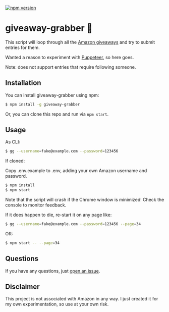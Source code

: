 [![npm version](https://badge.fury.io/js/giveaway-grabber.svg)](https://badge.fury.io/js/giveaway-grabber)

# giveaway-grabber 🎁

This script will loop through all the [Amazon giveaways](https://www.amazon.com/ga/giveaways/) and try to submit entries for them. 

Wanted a reason to experiment with [Puppeteer](https://github.com/GoogleChrome/puppeteer), so here goes.

Note: does not support entries that require following someone.

## Installation

You can install giveaway-grabber using npm:

```bash
$ npm install -g giveaway-grabber
```

Or, you can clone this repo and run via `npm start`.

## Usage

As CLI:

```bash
$ gg --username=fake@example.com --password=123456
```

If cloned:

Copy .env.example to .env, adding your own Amazon username and password.

```bash
$ npm install
$ npm start
```

Note that the script will crash if the Chrome window is minimized! Check the console to monitor feedback.

If it does happen to die, re-start it on any page like:

```bash
$ gg --username=fake@example.com --password=123456 --page=34
```

OR:

```bash
$ npm start -- --page=34
```

## Questions

If you have any questions, just [open an issue](https://github.com/jpchip/giveaway-grabber/issues/new).

## Disclaimer

This project is not associated with Amazon in any way. I just created it for my own experimentation, so use at your own risk.
